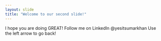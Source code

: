 ```yaml
---
layout: slide
title: "Welcome to our second slide!"
---
```

I hope you are doing GREAT! Follow me on LinkedIn @yesitsumarkhan
Use the left arrow to go back!
